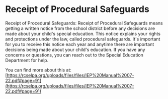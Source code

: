# Receipt of Procedural Safeguards
Receipt of Procedural Safeguards: Receipt of Procedural Safeguards means getting a written notice from the school district before any decisions are made about your child's special education. This notice explains your rights and protections under the law, called procedural safeguards. It's important for you to receive this notice each year and anytime there are important decisions being made about your child's education. If you have any concerns or questions, you can reach out to the Special Education Department for help.

You can find more about this at: [https://rcselpa.org/uploads/files/files/IEP%20Manual%2007-22.pdf#page=91](https://rcselpa.org/uploads/files/files/IEP%20Manual%2007-22.pdf#page=91)
